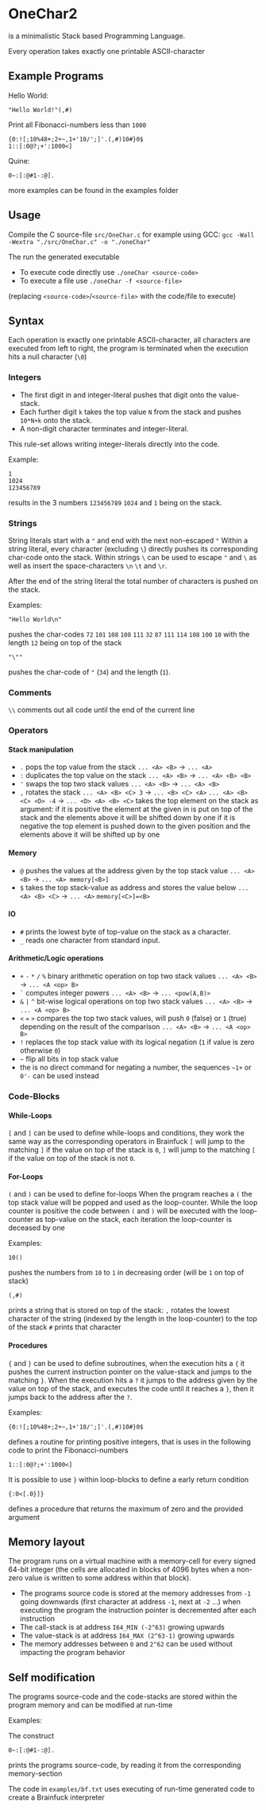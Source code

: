 # OneChar2
<!--TODO choose a better name-->
is a minimalistic Stack based Programming Language.

Every operation takes exactly one printable ASCII-character

## Example Programs
Hello World:

```
"Hello World!"(,#)
```

Print all Fibonacci-numbers less than `1000`
```
{0:![;10%48+;2+~,1+'10/';]'.(,#)10#}0$
1::[:0@?;+':1000<]
```

Quine:

```
0~:[:@#1-:@].
```

more examples can be found in the examples folder

## Usage
Compile the C source-file `src/OneChar.c`
for example using GCC: `gcc -Wall -Wextra "./src/OneChar.c" -o "./oneChar"`

The run the generated executable

- To execute code directly use `./oneChar <source-code>`
- To execute a file use `./oneChar -f <source-file>`

(replacing `<source-code>`/`<source-file>` with the code/file to execute)

## Syntax
Each operation is exactly one printable ASCII-character,
all characters are executed from left to right, the program is terminated when the execution hits a null character (`\0`)

### Integers
- The first digit in and integer-literal pushes that digit onto the value-stack.
- Each further digit `k` takes the top value `N` from the stack and pushes `10*N+k` onto the stack.
- A non-digit character terminates and integer-literal.

This rule-set allows writing integer-literals directly into the code.

Example:

```
1
1024
123456789
```
results in the 3 numbers `123456789` `1024` and `1` being on the stack.

### Strings
String literals start with a `"` and end with the next non-escaped `"`
Within a string literal, every character (excluding `\`) directly pushes its corresponding char-code onto the stack.
Within strings `\` can be used to escape `"` and `\` as well as insert the space-characters `\n` `\t` and `\r`.

After the end of the string literal the total number of characters is pushed on the stack.

Examples:

```
"Hello World\n"
```

pushes the char-codes
`72` `101` `108` `108` `111` `32` `87` `111` `114` `108` `100` `10`
with the length `12` being on top of the stack

```
"\""
```

pushes the char-code of `"` (`34`) and the length (`1`).

### Comments

`\\` comments out all code until the end of the current line

### Operators
#### Stack manipulation
- `.` pops the top value from the stack `... <A> <B>` -> `... <A>`
- `:` duplicates the top value on the stack `... <A> <B>` -> `... <A> <B> <B>`
- `'` swaps the top two stack values `... <A> <B>` -> `... <A> <B>`
- `,` rotates the stack `... <A> <B> <C> 3` -> `... <B> <C> <A>`    `... <A> <B> <C> <D> -4` -> `... <D> <A> <B> <C>`
  takes the top element on the stack as argument:
    if it is positive the element at the given in is put on top of the stack and the elements above it will be shifted down by one
    if it is negative the top element is pushed down to the given position and the elements above it will be shifted up by one
 <!-- TODO better description-->

#### Memory
- `@` pushes the values at the address given by the top stack value `... <A> <B>` -> `... <A> memory[<B>]`
- `$` takes the top stack-value as address and stores the value below `... <A> <B> <C>` -> `... <A>` `memory[<C>]=<B>`
#### IO
- `#` prints the lowest byte of top-value on the stack as a character.
- `_` reads one character from standard input.
#### Arithmetic/Logic operations
- `+` `-` `*` `/` `%` binary arithmetic operation on top two stack values `... <A> <B>` -> `... <A <op> B>`
- `` ` `` computes integer powers `... <A> <B>` -> `... <pow(A,B)>`
- `&` `|` `^`  bit-wise logical operations on top two stack values `... <A> <B>` -> `... <A <op> B>`
- `<` `=` `>`  compares the top two stack values, will push `0` (false) or `1` (true) depending on the result of the comparison  `... <A> <B>` -> `... <A <op> B>`
- `!` replaces the top stack value with its logical negation (`1` if value is zero otherwise `0`)
- `~` flip all bits in top stack value
- the is no direct command for negating a number, the sequences `~1+` or `0'-` can be used instead

### Code-Blocks
#### While-Loops
`[` and `]` can be used to define while-loops and conditions, they work the same way as the corresponding operators in Brainfuck
`[` will jump to the matching `]` if the value on top of the stack is `0`,
`]` will jump to the matching `[` if the value on top of the stack is not `0`.

<!--XXX? examples-->

#### For-Loops
`(` and `)` can be used to define for-loops
When the program reaches a `(` the top stack value will be popped and used as the loop-counter.
While the loop counter is positive the code between `(` and `)` will be executed with the loop-counter as top-value on the stack,
each iteration the loop-counter is deceased by one

Examples:

```
10()
```
pushes the numbers from `10` to `1` in decreasing order (will be `1` on top of stack)

```
(,#)
```
prints a string that is stored on top of the stack:
`,` rotates the lowest character of the string (indexed by the length in the loop-counter) to the top of the stack
`#` prints that character

#### Procedures
`{` and `}` can be used to define subroutines,
when the execution hits a `{` it pushes the current instruction pointer
on the value-stack and jumps to the matching `}`.
When the execution hits a `?` it jumps to the address given by
the value on top of the stack, and executes the code until it reaches a `}`,
then it jumps back to the address after the `?`.

Examples:

```
{0:![;10%48+;2+~,1+'10/';]'.(,#)10#}0$
```
defines a routine for printing positive integers, that is uses in the following code to print the Fibonacci-numbers
```
1::[:0@?;+':1000<]
```

It is possible to use `}` within loop-blocks to define a early return condition


```
{:0<[.0}]}
```
defines a procedure that returns the maximum of zero and the provided argument


## Memory layout

The program runs on a virtual machine with a memory-cell for every signed 64-bit integer
(the cells are allocated in blocks of 4096 bytes when a non-zero value is written to some address within that block).

- The programs source code is stored at the memory addresses from `-1` going downwards (first character at address `-1`, next at `-2` ...)
    when executing the program the instruction pointer is decremented after each instruction
- The call-stack is at address `I64_MIN (-2^63)` growing upwards
- The value-stack is at address `I64_MAX (2^63-1)` growing upwards
- The memory addresses between `0` and `2^62` can be used without impacting the program behavior

## Self modification
The programs source-code and the code-stacks are stored within the program memory and can be modified at run-time

Examples:

The construct
```
0~:[:@#1-:@].
```
prints the programs source-code, by reading it from the corresponding memory-section

The code in `examples/bf.txt` uses executing of run-time generated code to create a Brainfuck interpreter

